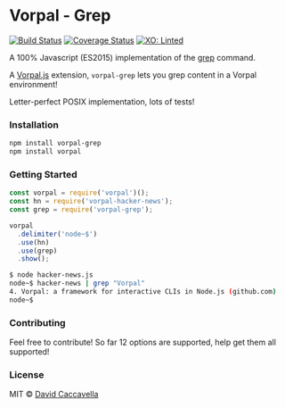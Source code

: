 # Vorpal - Grep

[![Build Status](https://travis-ci.org/vorpaljs/vorpal-grep.svg)](https://travis-ci.org/vorpaljs/vorpal-grep)
[![Coverage Status](https://coveralls.io/repos/vorpaljs/vorpal-grep/badge.svg?branch=master)](https://coveralls.io/r/vorpaljs/vorpal-grep?branch=master)
[![XO: Linted](https://img.shields.io/badge/xo-linted-blue.svg)](https://github.com/sindresorhus/xo)

A 100% Javascript (ES2015) implementation of the [grep](https://en.wikipedia.org/wiki/Grep) command.

A [Vorpal.js](https://github.com/dthree/vorpal) extension, `vorpal-grep` lets you grep content in a Vorpal environment!

Letter-perfect POSIX implementation, lots of tests!

### Installation

```bash
npm install vorpal-grep
npm install vorpal
```

### Getting Started

```js
const vorpal = require('vorpal')();
const hn = require('vorpal-hacker-news');
const grep = require('vorpal-grep');

vorpal
  .delimiter('node~$')
  .use(hn)
  .use(grep)
  .show();
```

```bash
$ node hacker-news.js
node~$ hacker-news | grep "Vorpal"
4. Vorpal: a framework for interactive CLIs in Node.js (github.com)
node~$
```

### Contributing

Feel free to contribute! So far 12 options are supported, help get them all supported!

### License

MIT © [David Caccavella](https://github.com/dthree)

